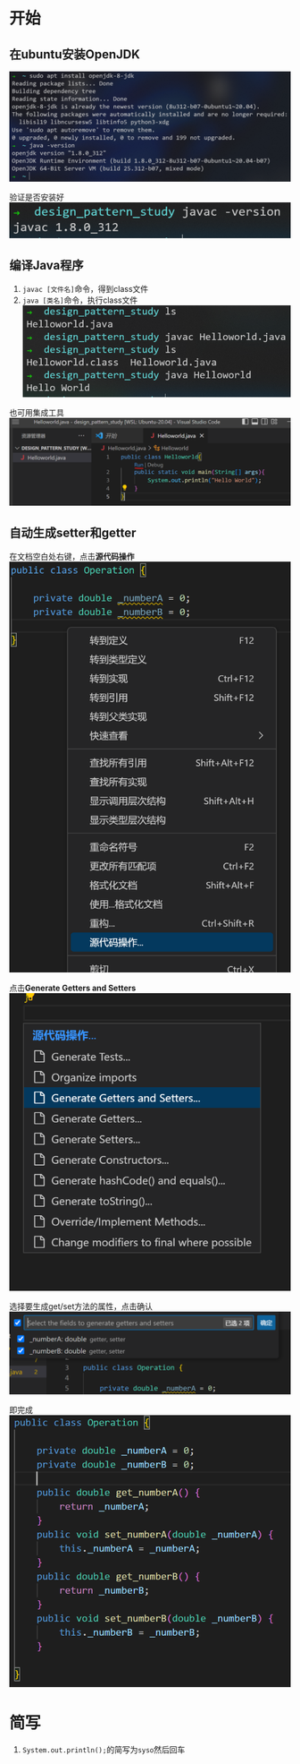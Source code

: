 # 开始

## 在ubuntu安装OpenJDK

![](2022-12-11-21-06-20.png)

验证是否安装好
![](2022-12-11-21-09-22.png)

## 编译Java程序

1. ```javac [文件名]```命令，得到class文件
2. ```java [类名]```命令，执行class文件
![](2022-12-11-21-11-50.png)

也可用集成工具
![](2022-12-11-21-15-03.png)

## 自动生成setter和getter

在文档空白处右键，点击**源代码操作**
![](2022-12-11-21-38-46.png)

点击**Generate Getters and Setters**
![](2022-12-11-21-39-21.png)

选择要生成get/set方法的属性，点击确认
![](2022-12-11-21-40-43.png)

即完成
![](2022-12-11-21-42-39.png)

# 简写

1. ```System.out.println();```的简写为```syso```然后回车
